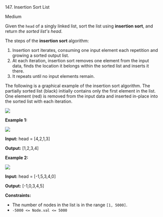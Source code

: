 147\. Insertion Sort List

Medium

Given the `head` of a singly linked list, sort the list using **insertion sort**, and return _the sorted list's head_.

The steps of the **insertion sort** algorithm:

1.  Insertion sort iterates, consuming one input element each repetition and growing a sorted output list.
2.  At each iteration, insertion sort removes one element from the input data, finds the location it belongs within the sorted list and inserts it there.
3.  It repeats until no input elements remain.

The following is a graphical example of the insertion sort algorithm. The partially sorted list (black) initially contains only the first element in the list. One element (red) is removed from the input data and inserted in-place into the sorted list with each iteration.

![](https://upload.wikimedia.org/wikipedia/commons/0/0f/Insertion-sort-example-300px.gif)

**Example 1:**

![](https://assets.leetcode.com/uploads/2021/03/04/sort1linked-list.jpg)

**Input:** head = [4,2,1,3]

**Output:** [1,2,3,4] 

**Example 2:**

![](https://assets.leetcode.com/uploads/2021/03/04/sort2linked-list.jpg)

**Input:** head = [-1,5,3,4,0]

**Output:** [-1,0,3,4,5] 

**Constraints:**

*   The number of nodes in the list is in the range `[1, 5000]`.
*   `-5000 <= Node.val <= 5000`